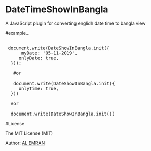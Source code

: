 # DateTimeShowInBangla 
<p>A JavaScript plugin for converting englidh date time to bangla view</p>
 

<div class="highlight highlight-text-html-basic">


#example...
 
 
<pre>

 document.write(DateShowInBangla.init({
      myDate: '05-11-2019',
     onlyDate: true,
  }));
   
   #or
   
   document.write(DateShowInBangla.init({
     onlyTime: true,
  }))
  
  #or
  
  document.write(DateShowInBangla.init())
</pre>

  
#License
<p>The MIT License (MIT)</p>

<p>Author: <a href="https://alemran.me">AL EMRAN</a></p>
